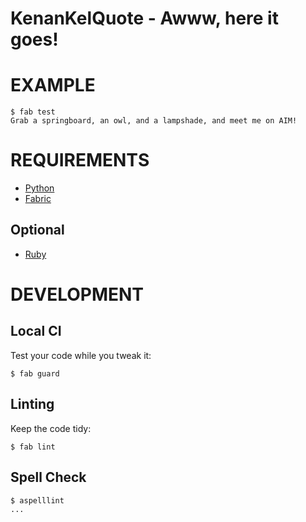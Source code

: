 # KenanKelQuote - Awww, here it goes!

# EXAMPLE

    $ fab test
    Grab a springboard, an owl, and a lampshade, and meet me on AIM!

# REQUIREMENTS

* [Python](http://python.org)
* [Fabric](http://docs.fabfile.org)

## Optional

* [Ruby](http://www.ruby-lang.org)

# DEVELOPMENT

## Local CI

Test your code while you tweak it:

    $ fab guard

## Linting

Keep the code tidy:

    $ fab lint

## Spell Check

    $ aspelllint
    ...
